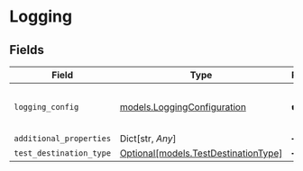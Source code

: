 # Logging


## Fields

| Field                                                                    | Type                                                                     | Required                                                                 | Description                                                              |
| ------------------------------------------------------------------------ | ------------------------------------------------------------------------ | ------------------------------------------------------------------------ | ------------------------------------------------------------------------ |
| `logging_config`                                                         | [models.LoggingConfiguration](../models/loggingconfiguration.md)         | :heavy_check_mark:                                                       | Configurate how the messages are logged.                                 |
| `additional_properties`                                                  | Dict[str, *Any*]                                                         | :heavy_minus_sign:                                                       | N/A                                                                      |
| `test_destination_type`                                                  | [Optional[models.TestDestinationType]](../models/testdestinationtype.md) | :heavy_minus_sign:                                                       | N/A                                                                      |